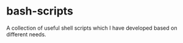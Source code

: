 # bash-scripts
A collection of useful shell scripts which I have developed based on different needs.
